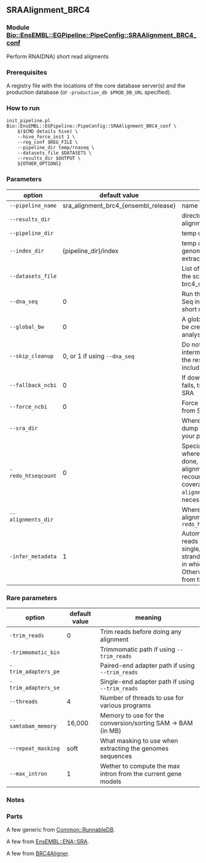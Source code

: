 ## SRAAlignment_BRC4 
### Module [Bio::EnsEMBL::EGPipeline::PipeConfig::SRAAlignment_BRC4_conf](../lib/perl/Bio/EnsEMBL/EGPipeline/PipeConfig/SRAAlignment_BRC4_conf.pm)

Perform RNA(DNA) short read aligments

### Prerequisites

A registry file with the locations of the core database server(s) and the production database (or `-production_db $PROD_DB_URL` specified).

### How to run

```
init_pipeline.pl Bio::EnsEMBL::EGPipeline::PipeConfig::SRAAlignment_BRC4_conf \
    $($CMD details hive) \
    --hive_force_init 1 \
    --reg_conf $REG_FILE \
    --pipeline_dir temp/rnaseq \
    --datasets_file $DATASETS \
    --results_dir $OUTPUT \
    ${OTHER_OPTIONS}
```

### Parameters

| option | default value |  meaning | 
| - | - | - |
| `--pipeline_name` | sra_alignment_brc4_{ensembl_release} | name of the hive pipeline 
| `--results_dir` | | directory where the final alignments are stored
| `--pipeline_dir` | | temp directory
| `--index_dir` | {pipeline_dir}/index | temp directory where the genomes files are extracted
| `--datasets_file` |  | List of datasets following the schema in brc4_rnaseq_schema.json
| `--dna_seq` | 0 | Run the pipeline for DNA-Seq instead of RNA-Seq short reads
| `--global_bw` | 0 | A global BigWig file will be created alongside the analysis
| `--skip_cleanup` |  0, or 1 if using `--dna_seq` | Do not remove intermediate files from the results dir (that includes the bam files)
| `--fallback_ncbi` | 0 | If download from ENA fails, try to download from SRA
| `--force_ncbi` | 0 | Force download data from SRA instead of ENA
| `--sra_dir` | | Where to find fastq-dump (in case it is not in your path)
| `-redo_htseqcount` | 0 | Special pipeline path, where no alignment is done, but a previous alignment is reused to recount features coverage (`--alignments_dir` becomes necessary)
| `--alignments_dir` |  | Where to find previous alignments. Needed for `--redo_htseqcount 1`
| `-infer_metadata` | 1 | Automatically infer the reads metadata: single/paired-end, stranded/unstranded, and in which direction. Otherwise, use the values from the `datasets_file`


### Rare parameters
| option | default value |  meaning | 
| - | - | - |
| `-trim_reads` | 0 | Trim reads before doing any alignment
| `-trimmomatic_bin` | | Trimmomatic path if using `--trim_reads`
| `-trim_adapters_pe` | | Paired-end adapter path if using `--trim_reads`
| `-trim_adapters_se` | | Single-end adapter path if using `--trim_reads`
| `--threads` | 4 | Number of threads to use for various programs
| `--samtobam_memory` | 16,000 | Memory to use for the conversion/sorting SAM -> BAM (in MB)
| `--repeat_masking` | soft | What masking to use when extracting the genomes sequences
| `--max_intron` | 1 | Wether to compute the max intron from the current gene models


### Notes


### Parts
A few generic from [Common::RunnableDB](../docs/Common_RunnableDB.md).

A few from [EnsEMBL::ENA::SRA](../lib/perl/Bio/EnsEMBL/ENA/SRA/).

A few from [BRC4Aligner](../lib/perl/Bio/EnsEMBL/EGPipeline/BRC4Aligner/).

